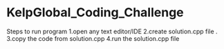 # KelpGlobal_Coding_Challenge
Steps to run program
1.open any text editor/IDE 
2.create solution.cpp file . 
3.copy the code from solution.cpp
4.run the solution.cpp file
